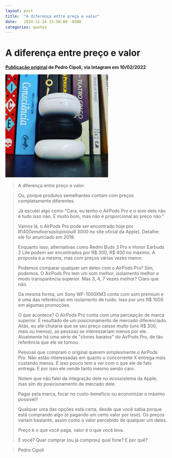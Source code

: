 ```yaml
---
layout: post
title:  "A diferença entre preço e valor"
date:   2024-11-24 15:50:00 -0300
categories: quotes
---
```


# A diferença entre preço e valor

**[Publicação original](https://www.instagram.com/p/CZz6YFnleTg/?igsh=MTBzbmNyNnRoeGZneA==) de Pedro Cipoli, via Intagram em 10/02/2022**

[![A diferença entre preço e valor](/assets/pedro-cipoli-preco-valor.png)](https://www.instagram.com/p/CZz6YFnleTg/?igsh=MTBzbmNyNnRoeGZneA==)

> A diferença entre preço e valor.

>Ou, porque produtos semelhantes contam com preços completamente diferentes.
>
>Já escutei algo como "Cara, eu tenho o AirPods Pro e o som dele não é tudo isso não. E muito bom, mas não é proporcional ao preço não."
>
>Vamos lá, o AirPods Pro pode ser encontrado hoje por R$1400 em diversas lojas (ou R$ 3000 no site oficial da Apple). Detalhe: ele foi anunciado em 2019.
>
>Enquanto isso, alternativas como Redmi Buds 3 Pro e Honor Earbuds 2 Lite podem ser encontrados por R$ 300, R$ 400 no máximo. A proposta é a mesma, mas com preços várias vezes menor.
>
>Podemos comparar qualquer um deles com o AirPods Pro? Sim, podemos. O AirPods Pro tem um som melhor, isolamento melhor e modo transparência superior. Mas 3, 4, 7 vezes melhor? Claro que não.
>
>Da mesma forma, um Sony WF-1000XM3 conta com som premium e é uma das referências em isolamento de ruído. Isso por uns R$ 1000 em algumas promoções.
>
>O que acontece? O AirPods Pro conta com uma percepção de marca superior. É resultado de um posicionamento de mercado diferenciado. Aliás, eu até chutaria que se seu preço caísse muito (uns R$ 300, mais ou menos), as pessoas se interessariam menos por ele. Atualmente há uma série de "clones baratos" do AirPods Pro, de tão referência que ele se tornou.
>
>Pessoas que compram o original querem simplesmente o AirPods Pro. Não estão interessadas em quanto o concorrente X entrega mais custando menos. E isso pouco tem a ver com o que ele de fato entrega. E por isso ele vende tanto mesmo sendo caro.
>
>Notem que não falei da integração dele no ecossistema da Apple, mas sim do posicionamento de mercado dele.
>
>Pagar pela marca, focar no custo-benefício ou economizar o máximo possível?
>
>Qualquer uma das opções está certa, desde que você sabia porque está comprando algo (e pagando um certo valor por isso). Os preços variam bastante, assim como o valor percebido de qualquer um deles.
>
>Preço é o que você paga, valor é o que você leva.
>
>E você? Quer comprar (ou já comprou) qual fone? E por quê?

>Pedro Cipoli
